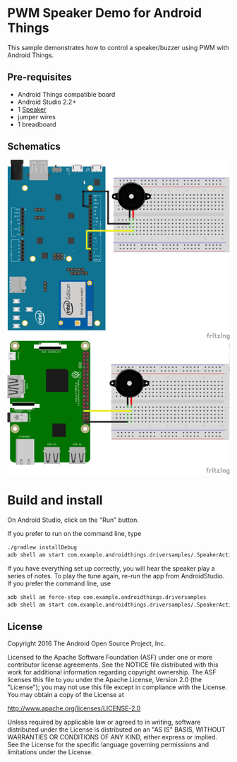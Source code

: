 PWM Speaker Demo for Android Things
=============================================

This sample demonstrates how to control a speaker/buzzer using PWM with
Android Things.

Pre-requisites
--------------

- Android Things compatible board
- Android Studio 2.2+
- 1 [Speaker](https://www.adafruit.com/products/160)
- jumper wires
- 1 breadboard


Schematics
----------

![Schematics for Intel Edison](edison_schematics.png)
![Schematics for Raspberry Pi 3](rpi3_schematics.png)

Build and install
=================

On Android Studio, click on the "Run" button.

If you prefer to run on the command line, type

```bash
./gradlew installDebug
adb shell am start com.example.androidthings.driversamples/.SpeakerActivity
```

If you have everything set up correctly, you will hear the speaker play a series of notes. To play
the tune again, re-run the app from AndroidStudio. If you prefer the command line, use

```bash
adb shell am force-stop com.example.androidthings.driversamples
adb shell am start com.example.androidthings.driversamples/.SpeakerActivity
```


License
-------

Copyright 2016 The Android Open Source Project, Inc.

Licensed to the Apache Software Foundation (ASF) under one or more contributor
license agreements.  See the NOTICE file distributed with this work for
additional information regarding copyright ownership.  The ASF licenses this
file to you under the Apache License, Version 2.0 (the "License"); you may not
use this file except in compliance with the License.  You may obtain a copy of
the License at

  http://www.apache.org/licenses/LICENSE-2.0

Unless required by applicable law or agreed to in writing, software
distributed under the License is distributed on an "AS IS" BASIS, WITHOUT
WARRANTIES OR CONDITIONS OF ANY KIND, either express or implied.  See the
License for the specific language governing permissions and limitations under
the License.
